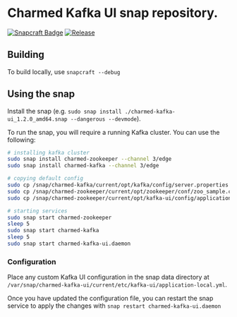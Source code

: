 # Charmed Kafka UI snap repository.

[![Snapcraft Badge](https://snapcraft.io/charmed-kafka-ui-snap/badge.svg)](https://snapcraft.io/charmed-kafka-ui)
[![Release](https://github.com/canonical/charmed-kafka-ui-snap/actions/workflows/publish.yaml/badge.svg)](https://github.com/canonical/charmed-kafka-ui-snap/actions/workflows/publish.yaml)

## Building

To build locally, use `snapcraft --debug`

## Using the snap

Install the snap (e.g. `sudo snap install ./charmed-kafka-ui_1.2.0_amd64.snap --dangerous --devmode`).

To run the snap, you will require a running Kafka cluster. You can use the following:

```bash
# installing kafka cluster
sudo snap install charmed-zookeeper --channel 3/edge
sudo snap install charmed-kafka --channel 3/edge

# copying default config
sudo cp /snap/charmed-kafka/current/opt/kafka/config/server.properties /var/snap/charmed-kafka/current/etc/kafka/server.properties
sudo cp /snap/charmed-zookeeper/current/opt/zookeeper/conf/zoo_sample.cfg /var/snap/charmed-zookeeper/current/etc/zookeeper/zoo.cfg
sudo cp /snap/charmed-zookeeper/current/opt/kafka-ui/config/application-local.yml /var/snap/charmed-kafka/current/etc/kafka-ui/application-local.yml

# starting services
sudo snap start charmed-zookeeper
sleep 5
sudo snap start charmed-kafka
sleep 5
sudo snap start charmed-kafka-ui.daemon
```

### Configuration

Place any custom Kafka UI configuration in the snap data directory at `/var/snap/charmed-kafka-ui/current/etc/kafka-ui/application-local.yml`.

Once you have updated the configuration file, you can restart the snap service to apply the changes with `snap restart charmed-kafka-ui.daemon`
